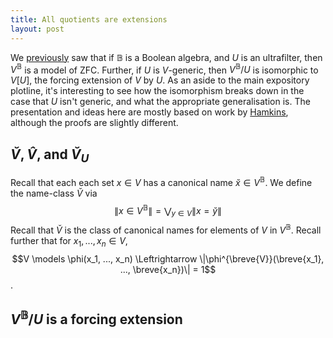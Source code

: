 ```yaml
---
title: All quotients are extensions
layout: post
---
```


<script type="text/x-mathjax-config"> MathJax.Hub.Config({ tex2jax: { inlineMath: [['$','$'], ['\\(','\\)']], processEscapes: true } }); </script> <script src="https://cdnjs.cloudflare.com/ajax/libs/mathjax/2.7.0/MathJax.js?config=TeX-AMS-MML_HTMLorMML" type="text/javascript"></script>

We [previously](https://hilbert-spaess.github.io/2020/05/23/building-actual-models.html) saw that if $\mathbb{B}$ is a Boolean algebra, and $U$ is an ultrafilter, then $V^{\mathbb{B}}$ is a model of ZFC. Further, if $U$ is $V$-generic, then $V^{\mathbb{B}}/U$ is isomorphic to $V[U]$, the forcing extension of $V$ by $U$. As an aside to the main expository plotline, it's interesting to see how the isomorphism breaks down in the case that $U$ isn't generic, and what the appropriate generalisation is. The presentation and ideas here are mostly based on work by [Hamkins](https://arxiv.org/abs/1206.6075), although the proofs are slightly different.

## $\breve{V}, \hat{V}$, and $\breve{V}_U$

Recall that each each set $x \in V$ has a canonical name $\breve{x} \in V^{\mathbb{B}}$. We define the name-class $\breve{V}$ via $$\| x \in V^{\mathbb{B}}\| = \bigvee_{y \in V}\| x = \breve{y}\|$$Recall that $\breve{V}$ is the class of canonical names for elements of $V$ in $V^{\mathbb{B}}$. Recall further that for $x_1, ..., x_n \in V$, $$V \models \phi(x_1, ..., x_n) \Leftrightarrow \|\phi^{\breve{V}}(\breve{x_1}, ..., \breve{x_n})\| = 1$$.



## $V^{\mathbb{B}}/U$ is a forcing extension